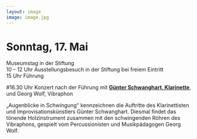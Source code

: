 ```yaml
---
layout: image
image: image.jpg
---
```


# Sonntag, 17. Mai
Museumstag in der Stiftung  
10 – 12 Uhr Ausstellungsbesuch in der Stiftung bei freiem Eintritt  
15 Uhr Führung
  
#16.30 Uhr Konzert nach der Führung 
mit [**Günter Schwanghart, Klarinette**](http://www.schwanghart.de/), und Georg Wolf, Vibraphon


„Augenblicke in Schwingung“ kennzeichnen die Auftritte des Klarinettisten und Improvisationskünstlers Günter Schwanghart. Diesmal findet das tönende Holzinstrument zusammen mit den schwingenden Röhren des Vibraphons, gespielt vom Percussionisten und Musikpädagogen Georg Wolf.
